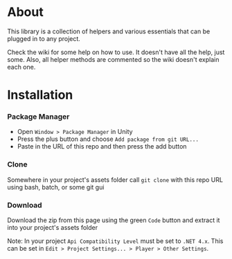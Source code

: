 # About
This library is a collection of helpers and various essentials that can be plugged in to any project.

Check the wiki for some help on how to use. It doesn't have all the help, just some.
Also, all helper methods are commented so the wiki doesn't explain each one.

# Installation
### Package Manager
- Open `Window > Package Manager` in Unity
- Press the plus button and choose `Add package from git URL...`
- Paste in the URL of this repo and then press the add button
### Clone
Somewhere in your project's assets folder call `git clone` with this repo URL using bash, batch, or some git gui
### Download
Download the zip from this page using the green `Code` button and extract it into your project's assets folder

Note: In your project `Api Compatibility Level` must be set to `.NET 4.x`. This can be set in `Edit > Project Settings... > Player > Other Settings`.
